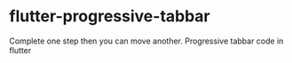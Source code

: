 # flutter-progressive-tabbar
Complete one step then you can move another. Progressive tabbar code in flutter
